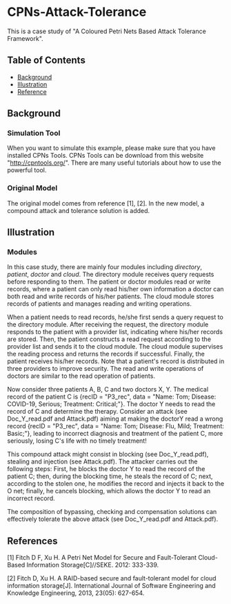 # CPNs-Attack-Tolerance
This is a case study of "A Coloured Petri Nets Based Attack Tolerance Framework". 

## Table of Contents

- [Background](#Background)
- [Illustration](#Illustration)
- [Reference](#References)

## Background

### Simulation Tool

When you want to simulate this example, please make sure that you have installed CPNs Tools. CPNs Tools can be download from this website "http://cpntools.org/". There are many useful tutorials about how to use the powerful tool.

### Original Model

The original model comes from reference [1], [2]. In the new model, a compound attack and tolerance solution is added. 

## Illustration

### Modules

In this case study, there are mainly four modules including _directory_, _patient_, _doctor_ and _cloud_. 
    The directory module receives query requests before responding to them. 
    The patient or doctor modules read or write records, where 
        a patient can only read his/her own information
        a doctor can both read and write records of his/her patients. 
    The cloud module stores records of patients and manages reading and writing operations. 
 

 
When a patient needs to read records, he/she first sends a query request to the directory module. After receiving the request, the directory module responds to the patient with a provider list,  indicating where his/her records are stored. Then, the patient constructs a read request according to the provider list and sends it to the cloud module. The cloud module supervises the reading process and returns the records if successful. Finally, the patient receives his/her records. Note that a patient's record is distributed in three providers to improve security. The read and write operations of doctors are similar to the read operation of patients. 

Now consider three patients A, B, C and two doctors X, Y. The medical record of the patient C is {recID = "P3\_rec", data = "Name: Tom; Disease: COVID-19, Serious; Treatment: Critical;"}. The doctor Y needs to read the record of C and determine the therapy. Consider an attack (see Doc_Y_read.pdf and Attack.pdf) aiming at making the doctorY read a wrong record {recID = "P3\_rec", data = "Name: Tom; Disease: Flu, Mild; Treatment: Basic;"}, leading to incorrect diagnosis and treatment of the patient C, more seriously, losing C's life with no timely treatment! 

This compound attack might consist in blocking (see Doc_Y_read.pdf), stealing and injection (see Attack.pdf). The attacker carries out the following steps: First, he blocks the doctor Y to read the record of the patient C; then, during the blocking time, he steals the record of C; next, according to the stolen one, he modifies the record and injects it back to the O net; finally, he cancels blocking, which allows the doctor Y to read an incorrect record.

The composition of bypassing, checking and compensation solutions can effectively tolerate the above attack (see Doc_Y_read.pdf and Attack.pdf).


## References

[1] Fitch D F, Xu H. A Petri Net Model for Secure and Fault-Tolerant Cloud-Based Information Storage[C]//SEKE. 2012: 333-339.

[2] Fitch D, Xu H. A RAID-based secure and fault-tolerant model for cloud information storage[J]. International Journal of Software Engineering and Knowledge Engineering, 2013, 23(05): 627-654.
